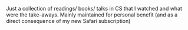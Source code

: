 Just a collection of readings/ books/ talks in CS that I watched and what were the take-aways. Mainly maintained for personal benefit (and as a direct consequence of my new Safari subscription)
